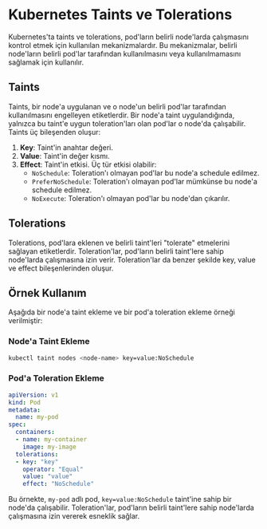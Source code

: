 # Kubernetes Taints ve Tolerations

Kubernetes'ta taints ve tolerations, pod'ların belirli node'larda çalışmasını kontrol etmek için kullanılan mekanizmalardır. Bu mekanizmalar, belirli node'ların belirli pod'lar tarafından kullanılmasını veya kullanılmamasını sağlamak için kullanılır.

## Taints

Taints, bir node'a uygulanan ve o node'un belirli pod'lar tarafından kullanılmasını engelleyen etiketlerdir. Bir node'a taint uygulandığında, yalnızca bu taint'e uygun toleration'ları olan pod'lar o node'da çalışabilir. Taints üç bileşenden oluşur:

1. **Key**: Taint'in anahtar değeri.
2. **Value**: Taint'in değer kısmı.
3. **Effect**: Taint'in etkisi. Üç tür etkisi olabilir:
   - `NoSchedule`: Toleration'ı olmayan pod'lar bu node'a schedule edilmez.
   - `PreferNoSchedule`: Toleration'ı olmayan pod'lar mümkünse bu node'a schedule edilmez.
   - `NoExecute`: Toleration'ı olmayan pod'lar bu node'dan çıkarılır.

## Tolerations

Tolerations, pod'lara eklenen ve belirli taint'leri "tolerate" etmelerini sağlayan etiketlerdir. Toleration'lar, pod'ların belirli taint'lere sahip node'larda çalışmasına izin verir. Toleration'lar da benzer şekilde key, value ve effect bileşenlerinden oluşur.

## Örnek Kullanım

Aşağıda bir node'a taint ekleme ve bir pod'a toleration ekleme örneği verilmiştir:

### Node'a Taint Ekleme

```bash
kubectl taint nodes <node-name> key=value:NoSchedule
```

### Pod'a Toleration Ekleme

```yaml
apiVersion: v1
kind: Pod
metadata:
  name: my-pod
spec:
  containers:
  - name: my-container
    image: my-image
  tolerations:
  - key: "key"
    operator: "Equal"
    value: "value"
    effect: "NoSchedule"
```

Bu örnekte, `my-pod` adlı pod, `key=value:NoSchedule` taint'ine sahip bir node'da çalışabilir. Toleration'lar, pod'ların belirli taint'lere sahip node'larda çalışmasına izin vererek esneklik sağlar.
